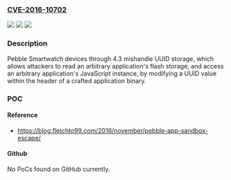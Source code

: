 ### [CVE-2016-10702](https://cve.mitre.org/cgi-bin/cvename.cgi?name=CVE-2016-10702)
![](https://img.shields.io/static/v1?label=Product&message=n%2Fa&color=blue)
![](https://img.shields.io/static/v1?label=Version&message=n%2Fa&color=blue)
![](https://img.shields.io/static/v1?label=Vulnerability&message=n%2Fa&color=brighgreen)

### Description

Pebble Smartwatch devices through 4.3 mishandle UUID storage, which allows attackers to read an arbitrary application's flash storage, and access an arbitrary application's JavaScript instance, by modifying a UUID value within the header of a crafted application binary.

### POC

#### Reference
- https://blog.fletchto99.com/2016/november/pebble-app-sandbox-escape/

#### Github
No PoCs found on GitHub currently.


